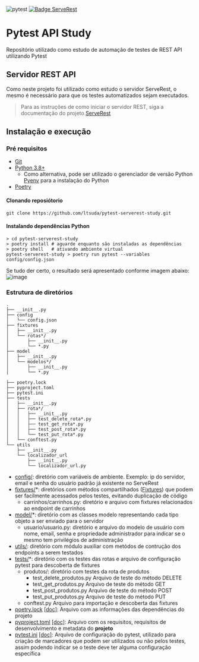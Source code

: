 ![pytest](https://github.com/ltsuda/pytest-serverest-study/workflows/pytest/badge.svg) [![Badge ServeRest](https://img.shields.io/badge/API-ServeRest-green)](https://github.com/PauloGoncalvesBH/ServeRest/)

# Pytest API Study
Repositório utilizado como estudo de automação de testes de REST API utilizando Pytest


## Servidor REST API
Como neste projeto foi utilizado como estudo o servidor ServeRest, o mesmo é necessário para que os testes automatizados sejam executados.
> Para as instruções de como iniciar o servidor REST, siga a documentação do projeto [ServeRest](https://github.com/PauloGoncalvesBH/ServeRest#consumindo-o-serverest)

## Instalação e execução

### Pré requisitos

- [Git](https://git-scm.com/downloads)
- [Python 3.8+](https://www.python.org/downloads/)
  - Como alternativa, pode ser utilizado o gerenciador de versão Python [Pyenv](https://github.com/pyenv/pyenv) para a instalação do Python
- [Poetry](https://python-poetry.org/docs/)

#### Clonando reposiótorio

```text
git clone https://github.com/ltsuda/pytest-serverest-study.git
```

#### Instalando dependências Python
```text
> cd pytest-serverest-study
> poetry install # aguarde enquanto são instaladas as dependências
> poetry shell   # ativando ambiente virtual
pytest-serverest-study > poetry run pytest --variables config/config.json
```

Se tudo der certo, o resultado será apresentado conforme imagem abaixo:
![image](https://user-images.githubusercontent.com/3965277/99024258-f1d1e280-2544-11eb-9977-1e9553586879.png)

### Estrutura de diretórios
```text
.
├── __init__.py
├── config
│   └── config.json
├── fixtures
│   ├── __init__.py
│   └── rotas*/
│       ├── __init__.py
│       └── *.py
├── model
│   ├── __init__.py
│   └── modelos*/
│       ├── __init__.py
│       └── *.py

├── poetry.lock
├── pyproject.toml
├── pytest.ini
├── tests
│   ├── __init__.py
│   ├── rota*/
│   │   ├── __init__.py
│   │   ├── test_delete_rota*.py
│   │   ├── test_get_rota*.py
│   │   ├── test_post_rota*.py
│   │   └── test_put_rota*.py
│   └── conftest.py
└── utils
    ├── __init__.py
    └── localizador_url
        ├── __init__.py
        └── localizador_url.py
```

* [config/](https://github.com/ltsuda/pytest-serverest-study/tree/main/config): diretório com variáveis de ambiente. Exemplo: ip do servidor, email e senha do usuário padrão já existente no ServeRest
* [fixtures/](https://github.com/ltsuda/pytest-serverest-study/tree/main/fixtures)*: diretórios com métodos compartilhados ([Fixtures](https://docs.pytest.org/en/stable/fixture.html)) que podem ser facilmente acessados pelos testes, evitando duplicação de código
  * carrinhos/carrinhos.py: diretório e arquivo com fixtures relacionados ao endpoint de carrinhos
* [model/](https://github.com/ltsuda/pytest-serverest-study/tree/main/model)*: diretório com as classes modelo representando cada tipo objeto a ser enviado para o servidor
  * usuario/usuario.py: diretório e arquivo do modelo de usuário com nome, email, senha e propriedade administrador para indicar se o mesmo tem privilégios de administração
* [utils/](https://github.com/ltsuda/pytest-serverest-study/tree/main/utils): diretório com módulo auxiliar com metódos de contrução dos endpoints a serem testados
* [tests/](https://github.com/ltsuda/pytest-serverest-study/tree/main/tests)*: diretório com os testes das rotas e arquivo de configuração pytest para descoberta de fixtures
  * produtos/: diretório com testes da rota de produtos
    - test_delete_produtos.py Arquivo de teste do método DELETE
    - test_get_produtos.py    Arquivo de teste do método GET
    - test_post_produtos.py   Arquivo de teste do método POST
    - test_put_produtos.py    Arquivo de teste do método PUT
  * conftest.py Arquivo para importação e descoberta das fixtures
* [poetry.lock](https://github.com/ltsuda/pytest-serverest-study/blob/main/poetry.lock) [[doc]](https://python-poetry.org/docs/basic-usage/#installing-without-poetrylock): Arquivo com as informações das dependências do projeto
* [pyproject.toml](https://github.com/ltsuda/pytest-serverest-study/blob/main/pyproject.toml) [[doc]](https://python-poetry.org/docs/basic-usage/#project-setup): Arquivo com os requisitos, requisitos de desenvolvimento e metadata do **projeto**
* [pytest.ini](https://github.com/ltsuda/pytest-serverest-study/blob/main/pytest.ini) [[doc]](https://docs.pytest.org/en/stable/customize.html#pytest-ini): Arquivo de configuração do pytest, utilizado para criação de marcadores que podem ser utilizados ou não pelos testes, assim podendo indicar se o teste deve ter alguma configuração específica
